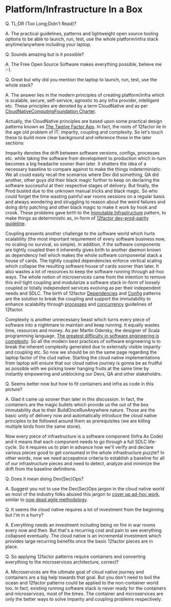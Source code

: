 # Platform/Infrastructure In a Box

Q. TL;DR (Too Long;Didn't Read)?

A. The practical guidelines, patterns and lightweight open source tooling
   options to be able to launch, run, test, use the whole platform/infra
   stack anytime/anywhere including your laptop.

Q. Sounds amazing but is it possible?

A. The Free Open Source Software makes everything possible, believe me :-).

Q. Great but why did you mention the laptop to launch, run, test, use the
   whole stack?

A. The answer lies in the modern principles of creating platform/infra which
   is scalable, secure, self-service, agnostic to any infra provider,
   intelligent etc. These principles are denoted by a term CloudNative and as
   per [CloudNativeComputingFoundation Charter](https://github.com/cncf/foundation/blob/master/charter.md).

   Actually, the CloudNative principles are based upon some practical design
   patterns known as [The Twelve Factor App](https://12factor.net). In fact,
   the roots of 12factor lie in the age old problem of IT; imparity, coupling
   and complexity. So let's touch these to build more clear background and
   reference those in the later sections:

   Imparity denotes the drift between software versions, configs, processes etc.
   while taking the software from development to production which in-turn
   becomes a big headache sooner than later. It shatters the idea of a
   necessary baseline to compare against to make the things indeterministic. We
   all could easily recall the scenarios where Dev did something, QA did
   another, other guys did their black magic further to keep on declaring the
   software successful at their respective stages of delivery. But finally, the
   Prod busted due to the unknown manual tricks and black magic. So who could
   forget the time wasting painful war rooms sessions on a regular basis and
   always wondering and struggling to reason about the weird failures and doing 
   dirty patching and other black magic to make it work by hook and crook. These
   problems gave birth to the [Immutable Infrastructure](http://chadfowler.com/2013/06/23/immutable-deployments.html) pattern, to make things as deterministic as,
   in-form of [12factor dev-prod-parity guideline](https://12factor.net/dev-prod-parity).

  Coupling presents another challenge to the software world which hurts
  scalability (the most important requirement of every software business now,
  no scaling no survival, so simple). In addition, if the software components
  are tightly coupled then it inherently gives birth to another daemon known
  as dependency hell which makes the whole software componental stack a house
  of cards. The tightly coupled dependencies enforce vertical scaling which
  collapse the resulting software house of cards sooner than later. It also
  wastes a lot of resources to keep the software running through ad-hoc ways.
  The whole notion of microservices came from the intention to remove this evil
  tight coupling and modularize a software stack in-form of loosely coupled or
  totally independent services evolving as per their independent needs and SDLC.
  The birth of 12factor [Dependencies](https://12factor.net/dependencies) and
  [Config](https://12factor.net/config) patterns are the solution to break the
  coupling and support the immutability to enhance scalability through
  [processes](https://12factor.net/processes) and [concurrency](https://12factor.net/concurrency) guidelines of 12factor.

  Complexity is another unnecessary beast which turns every piece of software
  into a nightmare to maintain and keep running. It equally wastes time,
  resources and money. As per Martin Odersky, the designer of Scala programming
  language, [The greatest difficulty in software engineering is complexity](https://www.youtube.com/watch?v=YXDm3WHZT5g). So all the modern best practices of
  software engineering is to break the inherent complexity generated due to
  externally visible imparity and coupling etc. So now we should be on the same
  page regarding the laptop factor of the clud native. Starting the cloud native
  implementations from laptop will ensure that our cloud native journey is gonna
  be as fruitful as possible with we picking lower hanging fruits at the same
  time by instantly empowering and unblocking our Devs, QA and other
  stakeholdrs.

Q. Seems better now but how to fit containers and infra as code in this picture?

A. Glad it came up sooner than later in this discussion. In fact, the containers
   are the magic bullets which provide us the out of the box immutability due to
   their BuildOnceRunAnywhere nature. Those are the basic unity of delivery now
   and automatically introduce the cloud native principles to be followed
   around them as prerequisites (we are killing multiple birds from the same
   stone).

   Now every piece of infrastructure is a software component (Infra As Code)
   and it means that each component needs to go through a full SDLC life-cycle.
   So it requires us to plan in advance how we'll verify and declare various
   pieces good to get consumed in the whole infrastructure puzzle? In other
   words, now we need accepatnce criteria to establish a baseline for all of our
   infrastructure pieces and need to detect, analyze and minimize the drift from
   the baseline definitions.

Q. Does it mean doing Dev(Sec)Ops?

A. Suggest you not to use the Dev(Sec)Ops jargon in the cloud native world as
   most of the industry folks abused this jargon to [cover up ad-hoc work](
   https://blog.gruntwork.io/5-lessons-learned-from-writing-over-300-000-lines-of-infrastructure-code-36ba7fadeac1), similar to [now dead agile methodology](https://pragdave.me/blog/2014/03/04/time-to-kill-agile.html).

Q. It seems the cloud native requires a lot of investment from the beginning
   but I'm in a hurry?

A. Everything needs an investment including being on fire in war rooms every
   now and then. But that's a recurring cost and pain to see everything
   collapsed eventually. The cloud native is an incremental investment which
   provides large recurring benefits once the basic 12factor pieces are in
   place.

Q. So applying 12factor patterns require containers and converting everything to
   the microservices architecture, correct?

A. Microservices are the ultimate goal of cloud native journey and containers
   are a big help towards that goal. But you don't need to boil the ocean and
   12factor patterns could be applied to the non-container world too. In fact,
   existing running software stack is never ready for the containers and
   microservices, most of the times. The container and microservices are only
   the better ways to solve imparity and coupling problems respectively.

